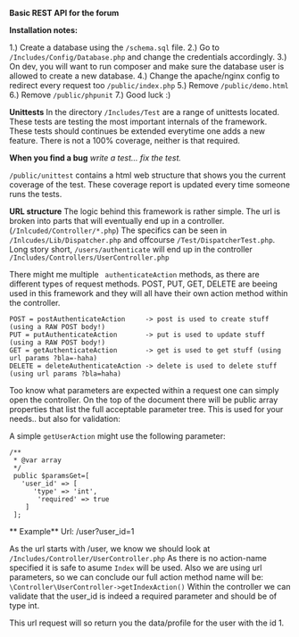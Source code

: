 **Basic REST API for the forum**

**Installation notes:**

1.) Create a database using the ```/schema.sql``` file.
2.) Go to ```/Includes/Config/Database.php``` and change the credentials accordingly.
3.) On dev, you will want to run composer and make sure the database user is allowed to create a new database.
4.) Change the apache/nginx config to redirect every request too ```/public/index.php```
5.) Remove ```/public/demo.html```
6.) Remove ```/public/phpunit```
7.) Good luck :)


**Unittests**
In the directory ```/Includes/Test``` are a range of unittests located.
These tests are testing the most important internals of the framework.
These tests should continues be extended everytime one adds a new feature.
There is not a 100% coverage, neither is that required. 

**When you find a bug**
*write a test... fix the test.*

```/public/unittest```  contains a html web structure that shows you the current coverage of the test.
These coverage report is updated every time someone runs the tests.


**URL structure**
The logic behind this framework is rather simple.
The url is broken into parts that will eventually end up in a controller. (```/Inlcuded/Controller/*.php```)
The specifics can be seen in ```/Inlcudes/Lib/Dispatcher.php``` and offcourse ```/Test/DispatcherTest.php```.
Long story short, ```/users/authenticate``` will end up in the controller ```/Includes/Controllers/UserController.php```

There might me multiple ``` authenticateAction``` methods, as there are different types of request methods.
POST,  PUT,  GET, DELETE are beeing used in this framework and they will all have their own action method within the controller.
```
POST = postAuthenticateAction     -> post is used to create stuff (using a RAW POST body!)
PUT = putAuthenticateAction       -> put is used to update stuff (using a RAW POST body!)
GET = getAuthenticateAction       -> get is used to get stuff (using url params ?bla=-haha)
DELETE = deleteAuthenticateAction -> delete is used to delete stuff (using url params ?bla=haha)
```
Too know what parameters are expected within a request one can simply open the controller.
On the top of the document there will be public array properties that list the full acceptable parameter tree.
This is used for your needs.. but also for validation:

A simple ```getUserAction``` might use the following parameter:
```
/**
 * @var array
 */
 public $paramsGet=[
   'user_id' => [
      'type' => 'int',
       'required' => true
    ]
 ];
```

** Example**
Url: /user?user_id=1

As the url starts with /user, we know we should look at ```/Includes/Controller/UserController.php```
As there is no action-name specified it is safe to asume ```Index``` will be used.
Also we are using url parameters, so we can conclude our full action method name will be: ```\Controller\UserController->getIndexAction()```
Within the controller we can validate that the user_id is indeed a required parameter and should be of type int.

This url request will so return you the data/profile for the user with the id 1.

